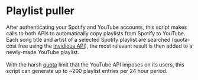 # Playlist puller
After authenticating your Spotify and YouTube accounts, this script makes calls to both APIs to automatically copy playlists from Spotify to YouTube.
Each song title and artist of a selected Spotify playlist are searched (quota-cost free using the [Invidious API](https://docs.invidious.io/api/#get-apiv1videosid)), the most relevant result is then added to a newly-made YouTube playlist.\
\
With the harsh [quota](https://developers.google.com/youtube/v3/determine_quota_cost) limit that the YouTube API imposes on its users, this script can generate up to ~200 playlist entries per 24 hour period.
